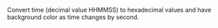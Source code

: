 Convert time (decimal value HHMMSS) to hexadecimal values and have background color as time changes by second.
